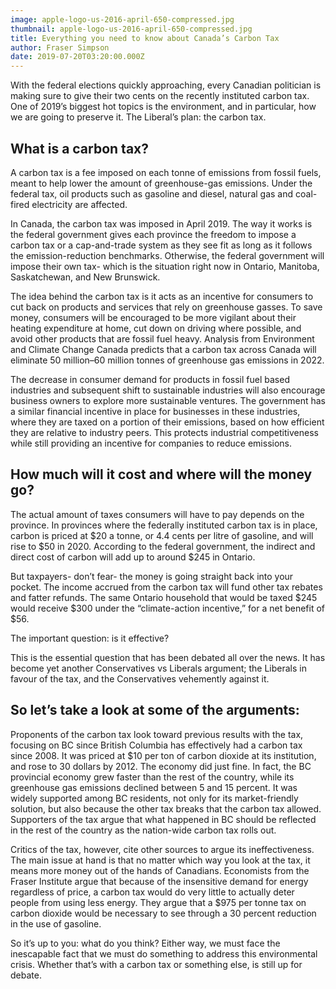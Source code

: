 ```yaml
---
image: apple-logo-us-2016-april-650-compressed.jpg
thumbnail: apple-logo-us-2016-april-650-compressed.jpg
title: Everything you need to know about Canada’s Carbon Tax
author: Fraser Simpson
date: 2019-07-20T03:20:00.000Z
---
```

With the federal elections quickly approaching, every Canadian politician is making sure to give their two cents on the recently instituted carbon tax. One of 2019’s biggest hot topics is the environment, and in particular, how we are going to preserve it. The Liberal’s plan: the carbon tax.

## What is a carbon tax?

A carbon tax is a fee imposed on each tonne of emissions from fossil fuels, meant to help lower the amount of greenhouse-gas emissions. Under the federal tax, oil products such as gasoline and diesel, natural gas and coal-fired electricity are affected.

In Canada, the carbon tax was imposed in April 2019. The way it works is the federal government gives each province the freedom to impose a carbon tax or a cap-and-trade system as they see fit as long as it follows the emission-reduction benchmarks. Otherwise, the federal government will impose their own tax- which is the situation right now in Ontario, Manitoba, Saskatchewan, and New Brunswick.

The idea behind the carbon tax is it acts as an incentive for consumers to cut back on products and services that rely on greenhouse gasses. To save money, consumers will be encouraged to be more vigilant about their heating expenditure at home, cut down on driving where possible, and avoid other products that are fossil fuel heavy. Analysis from Environment and Climate Change Canada predicts that a carbon tax across Canada will eliminate 50 million–60 million tonnes of greenhouse gas emissions in 2022.

The decrease in consumer demand for products in fossil fuel based industries and subsequent shift to sustainable industries will also encourage business owners to explore more sustainable ventures. The government has a similar financial incentive in place for businesses in these industries, where they are taxed on a portion of their emissions, based on how efficient they are relative to industry peers. This protects industrial competitiveness while still providing an incentive for companies to reduce emissions.

## How much will it cost and where will the money go?

The actual amount of taxes consumers will have to pay depends on the province. In provinces where the federally instituted carbon tax is in place, carbon is priced at $20 a tonne, or 4.4 cents per litre of gasoline, and will rise to $50 in 2020. According to the federal government, the indirect and direct cost of carbon will add up to around $245 in Ontario.

But taxpayers- don’t fear- the money is going straight back into your pocket. The income accrued from the carbon tax will fund other tax rebates and fatter refunds. The same Ontario household that would be taxed $245 would receive $300 under the “climate-action incentive,” for a net benefit of $56.

The important question: is it effective?

This is the essential question that has been debated all over the news. It has become yet another Conservatives vs Liberals argument; the Liberals in favour of the tax, and the Conservatives vehemently against it.

## So let’s take a look at some of the arguments:

Proponents of the carbon tax look toward previous results with the tax, focusing on BC since British Columbia has effectively had a carbon tax since 2008. It was priced at $10 per ton of carbon dioxide at its institution, and rose to 30 dollars by 2012. The economy did just fine. In fact, the BC provincial economy grew faster than the rest of the country, while its greenhouse gas emissions declined between 5 and 15 percent. It was widely supported among BC residents, not only for its market-friendly solution, but also because the other tax breaks that the carbon tax allowed. Supporters of the tax argue that what happened in BC should be reflected in the rest of the country as the nation-wide carbon tax rolls out.

Critics of the tax, however, cite other sources to argue its ineffectiveness. The main issue at hand is that no matter which way you look at the tax, it means more money out of the hands of Canadians. Economists from the Fraser Institute argue that because of the insensitive demand for energy regardless of price, a carbon tax would do very little to actually deter people from using less energy. They argue that a $975 per tonne tax on carbon dioxide would be necessary to see through a 30 percent reduction in the use of gasoline.

So it’s up to you: what do you think? Either way, we must face the inescapable fact that we must do something to address this environmental crisis. Whether that’s with a carbon tax or something else, is still up for debate.